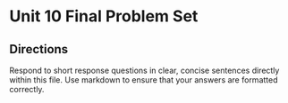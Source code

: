 # Unit 10 Final Problem Set

## Directions

Respond to short response questions in clear, concise sentences directly within this file. Use markdown to ensure that your answers are formatted correctly.
